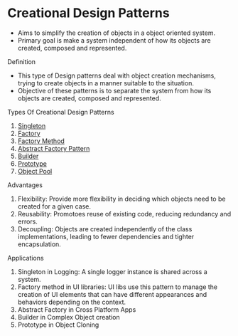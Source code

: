 # Creational Design Patterns

- Aims to simplify the creation of objects in a object oriented system.
- Primary goal is make a system independent of how its objects are created, composed and represented.

Definition
- This type of Design patterns deal with object creation mechanisms, trying to create objects in a manner suitable to the situation.
- Objective of these patterns is to separate the system from how its objects are created, composed and represented.

Types Of Creational Design Patterns
1. [Singleton](https://github.com/samyak2405/Java-Design-Principles-and-Patterns/tree/main/DesignPatterns/CreationalPatterns/Singleton)
2. [Factory](https://github.com/samyak2405/Java-Design-Principles-and-Patterns/tree/main/DesignPatterns/CreationalPatterns/Factory)
3. [Factory Method](https://github.com/samyak2405/Java-Design-Principles-and-Patterns/tree/main/DesignPatterns/CreationalPatterns/FactoryMethod)
4. [Abstract Factory Pattern]()
5. [Builder]()
6. [Prototype]()
7. [Object Pool]()

Advantages
1. Flexibility: Provide more flexibility in deciding which objects need to be created for a given case.
2. Reusability: Promotoes reuse of existing code, reducing redundancy and errors.
3. Decoupling: Objects are created independently of the class implementations, leading to fewer dependencies and tighter encapsulation.

Applications
1. Singleton in Logging: A single logger instance is shared across a system.
2. Factory method in UI libraries: UI libs use this pattern to manage the creation of UI elements that can have different appearances and behaviors depending on the context.
3. Abstract Factory in Cross Platform Apps
4. Builder in Complex Object creation
5. Prototype in Object Cloning
